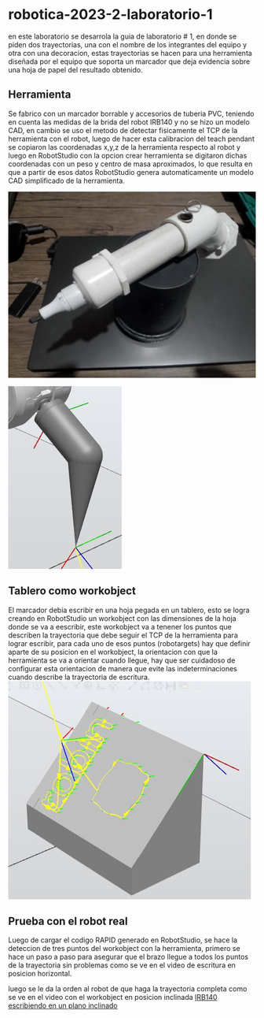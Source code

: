 # robotica-2023-2-laboratorio-1
en este laboratorio se desarrola la guia de laboratorio # 1, en donde se piden dos trayectorias, una con el nombre de los integrantes del equipo y otra con una decoracion, estas trayectorias se hacen para una herramienta diseñada por el equipo que soporta un marcador que deja evidencia sobre una hoja de papel del resultado obtenido. 
## Herramienta
Se fabrico con un marcador borrable y accesorios de tuberia PVC, teniendo en cuenta las medidas de la brida del robot IRB140 y no se hizo un modelo CAD, en cambio se uso el metodo de detectar fisicamente el TCP de la herramienta con el robot, luego de hacer esta calibracion del teach pendant se copiaron las coordenadas x,y,z de la herramienta respecto al robot y luego en RobotStudio con la opcion crear herramienta se digitaron dichas coordenadas con un peso y centro de masa aproximados, lo que resulta en que a partir de esos datos RobotStudio genera automaticamente un modelo CAD simplificado de la herramienta.

![Screenshot of a comment on a GitHub issue showing an image, added in the Markdown, of an Octocat smiling and raising a tentacle.](herramienta.jpeg)

![Screenshot of a comment on a GitHub issue showing an image, added in the Markdown, of an Octocat smiling and raising a tentacle.](cadherramienta.JPG)

## Tablero como workobject
El marcador debia escribir en una hoja pegada en un tablero, esto se logra creando en RobotStudio un workobject con las dimensiones de la hoja donde se va a eescribir, este workobject va a tenener los puntos que describen la trayectoria que debe seguir el TCP de la herramienta para lograr escribir, para cada uno de esos puntos (robotargets) hay que definir aparte de su posicion en el workobject, la orientacion con que la herramienta se va a orientar cuando llegue, hay que ser cuidadoso de configurar esta orientacion de manera que evite las indeterminaciones cuando describe la trayectoria de escritura. 
![Screenshot of a comment on a GitHub issue showing an image, added in the Markdown, of an Octocat smiling and raising a tentacle.](workobject.JPG)


## Prueba con el robot real
Luego de cargar el codigo RAPID generado en RobotStudio, se hace la deteccion de tres puntos del workobject con la herramienta, primero se hace un paso a paso para asegurar que el brazo llegue a todos los puntos de la trayectoria sin problemas como se ve en el video de escritura en posicion horizontal.

luego se le da la orden al robot de que haga la trayectoria completa como se ve en el video con el workobject en posicion inclinada
[IRB140 escribiendo en un plano inclinado](https://youtu.be/Gnh0GfuLM-Y)


